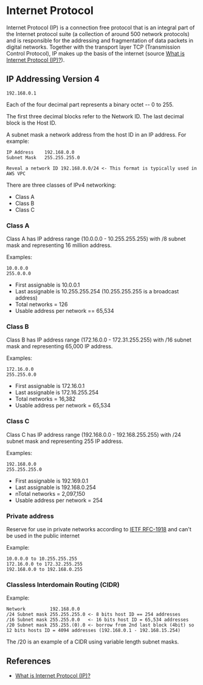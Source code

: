 # Internet Protocol

Internet Protocol (IP) is a connection free protocol that is an integral part of the Internet protocol suite (a collection of around 500 network protocols) and is responsible for the addressing and fragmentation of data packets in digital networks. Together with the transport layer TCP (Transmission Control Protocol), IP makes up the basis of the internet (source [What is Internet Protocol (IP)?](#references)).

## IP Addressing Version 4

```text
192.168.0.1
```

Each of the four decimal part represents a binary octet -- 0 to 255. 

The first three decimal blocks refer to the Network ID. The last decimal block is the Host ID.

A subnet mask a network address from the host ID in an IP address. For example:

```text
IP Address    192.168.0.0
Subnet Mask   255.255.255.0

Reveal a network ID 192.168.0.0/24 <- This format is typically used in AWS VPC
```

There are three classes of IPv4 networking:

* Class A
* Class B
* Class C

### Class A

Class A has IP address range (10.0.0.0 - 10.255.255.255) with /8 subnet mask and representing 16 million address.

Examples:

```text
10.0.0.0
255.0.0.0
```

* First assignable is 10.0.0.1
* Last assignable is 10.255.255.254 (10.255.255.255 is a broadcast address)
* Total networks = 126
* Usable address per network == 65,534

### Class B

Class B has IP address range (172.16.0.0 - 172.31.255.255) with /16 subnet mask and representing 65,000 IP address.

Examples:

```text
172.16.0.0
255.255.0.0
```

* First assignable is 172.16.0.1
* Last assignable is 172.16.255.254
* Total networks = 16,382
* Usable address per network = 65,534

### Class C

Class C has IP address range (192.168.0.0 - 192.168.255.255) with /24 subnet mask and representing 255 IP address.

Examples:

```text
192.168.0.0
255.255.255.0
```

* First assignable is 192.169.0.1
* Last assignable is 192.168.0.254
* nTotal networks = 2,097,150
* Usable address per network = 254

### Private address

Reserve for use in private networks according to [IETF RFC-1918](https://datatracker.ietf.org/doc/html/rfc1918) and can't be used in the public internet

Example:

```text
10.0.0.0 to 10.255.255.255
172.16.0.0 to 172.32.255.255
192.168.0.0 to 192.168.0.255
```

### Classless Interdomain Routing (CIDR)

Example:

```text
Network         192.168.0.0
/24 Subnet mask 255.255.255.0 <- 8 bits host ID == 254 addresses
/16 Subnet mask 255.255.0.0   <- 16 bits host ID = 65,534 addresses
/20 Subnet mask 255.255.(0).0 <- borrow from 2nd last block (4bit) so 12 bits hosts ID = 4094 addresses (192.168.0.1 - 192.168.15.254)
```

The /20 is an example of a CIDR using variable length subnet masks.

## References

* [What is Internet Protocol (IP)?](https://www.ionos.co.uk/digitalguide/server/know-how/what-is-internet-protocol-ip-definition-etc/)